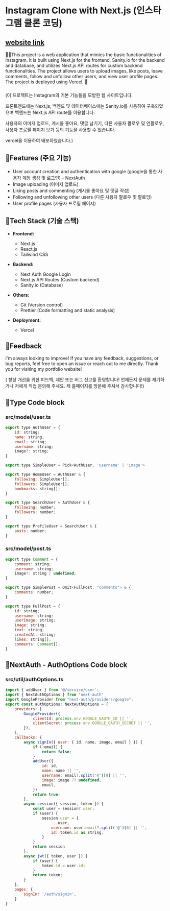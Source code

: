 # Instagram Clone with Next.js (인스타그램 클론 코딩)

## [website link](https://next-js-instagram-clone.vercel.app/)

📸🌟This project is a web application that mimics the basic functionalities of Instagram. It is built using Next.js for the frontend, Sanity.io for the backend and database, and utilizes Next.js API routes for custom backend functionalities.
The project allows users to upload images, like posts, leave comments, follow and unfollow other users, and view user profile pages.
The project is deployed using Vercel. 🚀

###

(이 프로젝트는 Instagram의 기본 기능들을 모방한 웹 사이트입니다.

프론트엔드에는 Next.js, 백엔드 및 데이터베이스에는 Sanity.io를 사용하여 구축되었으며 백엔드는 Next.js API route를 이용합니다.

사용자의 이미지 업로드, 게시물 좋아요, 댓글 남기기, 다른 사용자 팔로우 및 언팔로우, 사용자 프로필 페이지 보기 등의 기능을 사용할 수 있습니다.

vercel을 이용하여 배포하였습니다.)


## 🌟Features (주요 기능)

- User account creation and authentication with google (google을 통한 사용자 계정 생성 및 로그인) - NextAuth
- Image uploading (이미지 업로드)
- Liking posts and commenting (게시물 좋아요 및 댓글 작성)
- Following and unfollowing other users (다른 사용자 팔로우 및 팔로잉)
- User profile pages (사용자 프로필 페이지)

## 🌟Tech Stack (기술 스택)

- **Frontend:**
  - Next.js
  - React.js
  - Tailwind CSS

- **Backend:**
  - Next Auth Google Login
  - Next.js API Routes (Custom backend)
  - Sanity.io (Database)

- **Others:**
  - Git (Version control)
  - Prettier (Code formatting and static analysis)

- **Deployment:**
  - Vercel

## 🌟Feedback
I'm always looking to improve! If you have any feedback, suggestions, or bug reports, feel free to open an issue or reach out to me directly.
Thank you for visiting my portfolio website!

( 항상 개선을 위한 피드백, 제안 또는 버그 신고를 환영합니다! 언제든지 문제를 제기하거나 저에게 직접 문의해 주세요.
 제 홈페이지를 방문해 주셔서 감사합니다!)



## 🌟Type Code block

### src/model/user.ts
```js
export type AuthUser = {
    id: string;
    name: string;
    email: string;
    username: string;
    image?: string;
}

export type SimpleUser = Pick<AuthUser, 'username' | 'image'>

export type HomeUser = AuthUser & {
    following: SimpleUser[];
    followers: SimpleUser[];
    bookmarks: string[];
}

export type SearchUser = AuthUser & {
    following: number;
    followers: number;
}

export type ProfileUser = SearchUser & {
    posts: number;
}
```

### src/model/post.ts
```js
export type Comment = {
    comment: string;
    username: string;
    image?: string | undefined;
}

export type SimplePost = Omit<FullPost, "comments"> & {
    comments: number;
}

export type FullPost = {
    id: string;
    username: string;
    userImage: string;
    image: string;
    text: string;
    createdAt: string;
    likes: string[];
    comments: Comment[];
}
```


## 🌟NextAuth - AuthOptions Code block
### src/util/authOptions.ts
```js
import { addUser } from '@/service/user';
import { NextAuthOptions } from "next-auth"
import GoogleProvider from "next-auth/providers/google";
export const authOptions: NextAuthOptions = {
    providers: [
        GoogleProvider({
            clientId: process.env.GOOGLE_OAUTH_ID || '',
            clientSecret: process.env.GOOGLE_OAUTH_SECRET || '',
        }),
    ],
    callbacks: {
        async signIn({ user: { id, name, image, email } }) {
            if (!email) {
                return false;
            }
            addUser({
                id: id,
                name: name || '',
                username: email?.split('@')[0] || '',
                image: image ?? undefined,
                email,
            })
            return true;
        },
        async session({ session, token }) {
            const user = session?.user;
            if (user) {
                session.user = {
                    ...user,
                    username: user.email?.split('@')[0] || '',
                    id: token.id as string,
                }
            }
            return session
        },
        async jwt({ token, user }) {
            if (user) {
                token.id = user.id;
            }
            return token;
        }
    },
    pages: {
        signIn: '/auth/signin',
    }
}

```